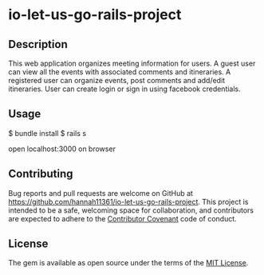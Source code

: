 # io-let-us-go-rails-project

## Description

 This web application organizes meeting information for users.  A guest user can view all the events with associated comments and itineraries.  A registered user can organize events, post comments and add/edit itineraries. User can create login or sign in using facebook credentials.

## Usage

$ bundle install
$ rails s

open localhost:3000 on browser

## Contributing

Bug reports and pull requests are welcome on GitHub at https://github.com/hannah11361/io-let-us-go-rails-project. This project is intended to be a safe, welcoming space for collaboration, and contributors are expected to adhere to the [Contributor Covenant](http://contributor-covenant.org) code of conduct.


## License

The gem is available as open source under the terms of the [MIT License](http://opensource.org/licenses/MIT).
